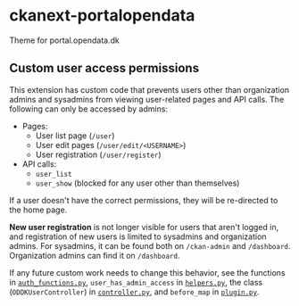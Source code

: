 ckanext-portalopendata
=========
Theme for portal.opendata.dk

## Custom user access permissions

This extension has custom code that prevents users other than organization admins and sysadmins from viewing user-related pages and API calls. The following can only be accessed by admins:

- Pages:
  - User list page (`/user`)
  - User edit pages (`/user/edit/<USERNAME>`)
  - User registration (`/user/register`)
- API calls:
  - `user_list`
  - `user_show` (blocked for any user other than themselves)

If a user doesn't have the correct permissions, they will be re-directed to the home page.

**New user registration** is not longer visible for users that aren't logged in, and registration of new users is limited to sysadmins and organization admins. For sysadmins, it can be found both on `/ckan-admin` and `/dashboard`. Organization admins can find it on `/dashboard`.

If any future custom work needs to change this behavior, see the functions in [`auth_functions.py`](ckanext/portalopendatadk/auth_functions.py), `user_has_admin_access` in [`helpers.py`](ckanext/portalopendatadk/helpers.py), the class (`ODDKUserController`) in [`controller.py`](ckanext/portalopendatadk/controller.py), and `before_map` in [`plugin.py`](ckanext/portalopendatadk/plugin.py).
